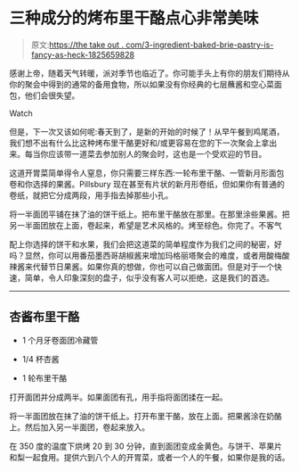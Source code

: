 # 三种成分的烤布里干酪点心非常美味

> 原文:[https://the take out . com/3-ingredient-baked-brie-pastry-is-fancy-as-heck-1825659828](https://thetakeout.com/3-ingredient-baked-brie-pastry-is-fancy-as-heck-1825659828)

感谢上帝，随着天气转暖，派对季节也临近了。你可能手头上有你的朋友们期待从你的聚会中得到的通常的备用食物，所以如果没有你经典的七层蘸酱和空心菜面包，他们会很失望。

Watch

但是，下一次又该如何呢:春天到了，是新的开始的时候了！从早午餐到鸡尾酒，我们想不出有什么比这种烤布里干酪更好和/或更容易在您的下一次聚会上拿出来。每当你应该带一道菜去参加别人的聚会时，这也是一个受欢迎的节目。

这道开胃菜简单得令人窒息，你只需要三样东西:一轮布里干酪、一管新月形面包卷和你选择的果酱。Pillsbury 现在甚至有片状的新月形卷纸，但如果你有普通的卷纸，就把它分成两段，用手指去掉那些小孔。

将一半面团平铺在抹了油的饼干纸上。把布里干酪放在那里。在那里涂些果酱。把另一半面团放在上面，卷起来，希望是艺术风格的。烤至棕色。你完了。不客气

配上你选择的饼干和水果，我们会把这道菜的简单程度作为我们之间的秘密，好吗？显然，你可以用番茄墨西哥胡椒酱来增加玛格丽塔聚会的难度，或者用酸梅酸辣酱来代替节日果酱。如果你真的想做，你也可以自己做面团。但是对于一个快速，简单，令人印象深刻的盘子，似乎没有客人可以拒绝，这是我们的首选。

* * *

## 杏酱布里干酪

*   1 个月牙卷面团冷藏管

*   1/4 杯杏酱

*   1 轮布里干酪

打开面团并分成两半。如果面团有孔，用手指将面团揉在一起。

将一半面团放在抹了油的饼干纸上。打开布里干酪，放在上面。把果酱涂在奶酪上。然后加入另一半面团，卷起来放入。

在 350 度的温度下烘烤 20 到 30 分钟，直到面团变成金黄色。与饼干、苹果片和梨一起食用。提供六到八个人的开胃菜，或者一个人的午餐，如果你是我的话。